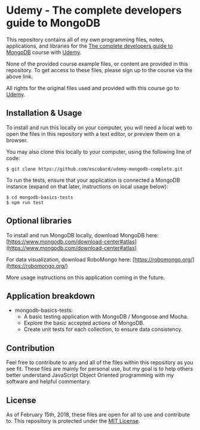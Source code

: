 # Udemy - The complete developers guide to MongoDB

This repository contains all of my own programming files, notes, applications, and libraries for the [The complete developers guide to MongoDB](https://www.udemy.com/the-complete-developers-guide-to-mongodb) course with [Udemy](https://www.udemy.com). 

None of the provided course example files, or content are provided in this repository. To get access to these files, please sign up to the course via the above link.

All rights for the original files used and provided with this course go to 
[Udemy](https://www.udemy.com). 
 
## Installation & Usage

To install and run this locally on your computer, you will need a local web to open the files in this repository with a text editor, or preview them on a browser.

You may also clone this locally to your computer, using the following line of code:
```
$ git clone https://github.com/escobard/udemy-mongodb-complete.git
```


To run the tests, ensure that your application is connected a MongoDB instance (expand on that later, instructions on local usage below):
```
$ cd mongodb-basics-tests
$ npm run test
```

## Optional libraries

To install and run MongoDB locally, download MongoDB here: [https://www.mongodb.com/download-center#atlas](https://www.mongodb.com/download-center#atlas)

For data visualization, download RoboMongo here: [https://robomongo.org/](https://robomongo.org/)



More usage instructions on this application coming in the future.

## Application breakdown

- mongodb-basics-tests:
	+ A basic testing application with MongoDB / Mongoose and Mocha.
	+ Explore the basic accepted actions of MongoDB.
	+ Create unit tests for each collection, to ensure data consistency.

## Contribution

Feel free to contribute to any and all of the files within this repository as you see fit. These files are mainly for personal use, but my goal is to help others better understand JavaScript Object Oriented programming with my software and helpful commentary.

## License

As of February 15th, 2018, these files are open for all to use and contribute to. This repository is protected under the [MIT License](http://choosealicense.com/licenses/mit/).